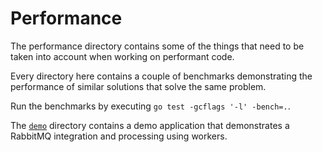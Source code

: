# Performance

The performance directory contains some of the things that need to be taken into account when working on performant code.

Every directory here contains a couple of benchmarks demonstrating the performance of similar solutions that solve the same problem.

Run the benchmarks by executing `go test -gcflags '-l' -bench=.`.

The [`demo`](performance/demo/README.md) directory contains a demo application that demonstrates a RabbitMQ integration and processing using workers.